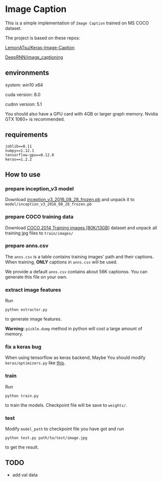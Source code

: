 # Image Caption

This is a simple implementation of `Image Caption` trained on MS COCO dataset.

The project is based on these repos:

[LemonATsu/Keras-Image-Caption](https://github.com/LemonATsu/Keras-Image-Caption)

[DeepRNN/image_captioning](https://github.com/DeepRNN/image_captioning)

## environments

system: win10 x64

cuda version: 8.0

cudnn version: 5.1

You should also have a GPU card with 4GB or larger graph memory. Nvidia GTX 1060+ is recommended.

## requirements

```
joblib==0.11
numpy==1.12.1
tensorflow-gpu==0.12.0
keras==1.2.2
```

## How to use

### prepare inception_v3 model

Download [inception_v3_2016_08_28_frozen.pb](https://storage.googleapis.com/download.tensorflow.org/models/inception_v3_2016_08_28_frozen.pb.tar.gz) and unpack it to `model/inception_v3_2016_08_28_frozen.pb`

### prepare COCO training data

Download [COCO 2014 Training images [80K/13GB]](http://msvocds.blob.core.windows.net/coco2014/train2014.zip) dataset and unpack all training jpg files to `train/images/`

### prepare anns.csv

The `anns.csv` is a table contains training images' path and their captions. When training, **ONLY** captions in `anns.csv` will be used.

We provide a default `anns.csv` contains about 56K captionss. You can generate this file on your own.

### extract image features

Run
```
python extractor.py
```
to generate image features.

**Warning:** `pickle.dump` method in python will cost a large amount of memory.

### fix a keras bug

When using tensorflow as keras backend, Maybe You should modify `keras/optimizers.py` like [this](https://github.com/fchollet/keras/pull/4915/files).

### train

Run
```
python train.py
```
to train the models. Checkpoint file will be save to `weights/`.

### test

Modify `model_path` to checkpoint file you have got and run
```
python test.py path/to/test/image.jpg
```
to get the result.

## TODO

+ add val data
